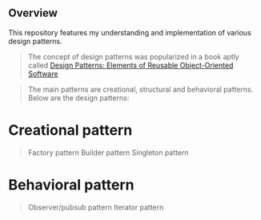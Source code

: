 ## Overview

This repository features my understanding and implementation of various design patterns.

> The concept of design patterns was popularized in a book aptly called [Design Patterns: Elements of Reusable Object-Oriented Software](https://www.oreilly.com/library/view/design-patterns-elements/0201633612/)

> The main patterns are creational, structural and behavioral patterns.
> Below are the design patterns:

# Creational pattern

> Factory pattern
> Builder pattern
> Singleton pattern

# Behavioral pattern

> Observer/pubsub pattern
> Iterator pattern
